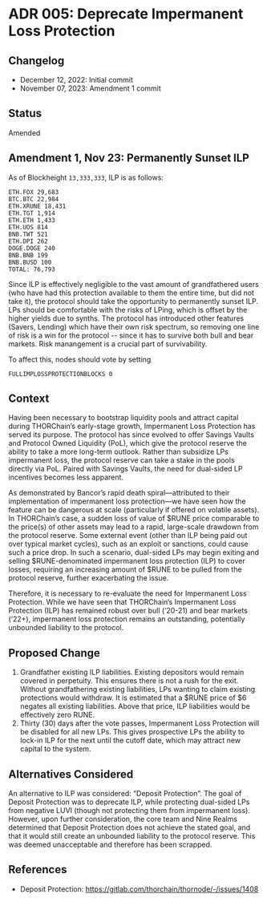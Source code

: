 # ADR 005: Deprecate Impermanent Loss Protection

## Changelog

- December 12, 2022: Initial commit
- November 07, 2023: Amendment 1 commit

## Status

Amended

## Amendment 1, Nov 23: Permanently Sunset ILP

As of Blockheight `13,333,333`, ILP is as follows:

```text
ETH.FOX 29,683
BTC.BTC 22,984
ETH.XRUNE 18,431
ETH.TGT 1,914
ETH.ETH 1,433
ETH.UOS 814
BNB.TWT 521
ETH.DPI 262
DOGE.DOGE 240
BNB.BNB 199
BNB.BUSD 100
TOTAL: 76,793
```

Since ILP is effectively negligible to the vast amount of grandfathered users (who have had this protection available to them the entire time, but did not take it), the protocol should take the opportunity to permanently sunset ILP. LPs should be comfortable with the risks of LPing, which is offset by the higher yields due to synths. The protocol has introduced other features (Savers, Lending) which have their own risk spectrum, so removing one line of risk is a win for the protocol -- since it has to survive both bull and bear markets. Risk manangement is a crucial part of survivability.

To affect this, nodes should vote by setting

```text
FULLIMPLOSSPROTECTIONBLOCKS 0
```

## Context

Having been necessary to bootstrap liquidity pools and attract capital during THORChain’s early-stage growth, Impermanent Loss Protection has served its purpose. The protocol has since evolved to offer Savings Vaults and Protocol Owned Liquidity (PoL), which give the protocol reserve the ability to take a more long-term outlook. Rather than subsidize LPs impermanent loss, the protocol reserve can take a stake in the pools directly via PoL. Paired with Savings Vaults, the need for dual-sided LP incentives becomes less apparent.

As demonstrated by Bancor’s rapid death spiral—attributed to their implementation of impermanent loss protection—we have seen how the feature can be dangerous at scale (particularly if offered on volatile assets). In THORChain’s case, a sudden loss of value of $RUNE price comparable to the price(s) of other assets may lead to a rapid, large-scale drawdown from the protocol reserve. Some external event (other than ILP being paid out over typical market cycles), such as an exploit or sanctions, could cause such a price drop. In such a scenario, dual-sided LPs may begin exiting and selling $RUNE-denominated impermanent loss protection (ILP) to cover losses, requiring an increasing amount of $RUNE to be pulled from the protocol reserve, further exacerbating the issue.

Therefore, it is necessary to re-evaluate the need for Impermanent Loss Protection.
While we have seen that THORChain’s Impermanent Loss Protection (ILP) has remained robust over bull (‘20-21) and bear markets (‘22+), impermanent loss protection remains an outstanding, potentially unbounded liability to the protocol.

## Proposed Change

1. Grandfather existing ILP liabilities. Existing depositors would remain covered in perpetuity. This ensures there is not a rush for the exit. Without grandfathering existing liabilities, LPs wanting to claim existing protections would withdraw. It is estimated that a $RUNE price of $6 negates all existing liabilities. Above that price, ILP liabilities would be effectively zero RUNE.
2. Thirty (30) days after the vote passes, Impermanent Loss Protection will be disabled for all new LPs. This gives prospective LPs the ability to lock-in ILP for the next until the cutoff date, which may attract new capital to the system.

## Alternatives Considered

An alternative to ILP was considered: “Deposit Protection”. The goal of Deposit Protection was to deprecate ILP, while protecting dual-sided LPs from negative LUVI (though not protecting them from impermanent loss). However, upon further consideration, the core team and Nine Realms determined that Deposit Protection does not achieve the stated goal, and that it would still create an unbounded liability to the protocol reserve. This was deemed unacceptable and therefore has been scrapped.

## References

- Deposit Protection: https://gitlab.com/thorchain/thornode/-/issues/1408
